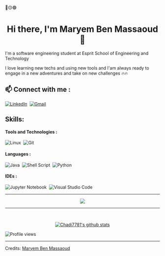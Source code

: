  <div>
🔴🟡🟢

<br>
 </div>
<p>
<h1 align="center"> <b>Hi there, I'm Maryem Ben Massaoud👋 </b></h1>
</p>
I'm a software engineering student at Esprit School of Engineering and Technology

I love learning new techs and using new tools and I'am always ready to engage in a new adventures and take on new challenges 🔥🔥


## 📫 Connect with me :
<p align="center">
 
  
  <a href="https://www.linkedin.com/in/maryem-ben-massaoud-605821197/"><img src="https://img.shields.io/badge/linkedin-%230077B5.svg?&style=for-the-badge&logo=linkedin&logoColor=white" alt="LinkedIn" /></a>&nbsp;
 <a href="mailto:mariembenmassoud123@gmail.com?subject=Hey%20Maryem"><img src="https://img.shields.io/badge/gmail-%23D14836.svg?&style=for-the-badge&logo=gmail&logoColor=white" alt="Gmail"/></a>&nbsp;  
</p>

## Skills:

#### Tools and Technologies :

![Linux](https://img.shields.io/badge/Linux-FCC624?style=for-the-badge&logo=linux&logoColor=black)&nbsp;
![Git](https://img.shields.io/badge/GIT-E44C30?style=for-the-badge&logo=git&logoColor=white)&nbsp;

#### Languages :

![Java](https://img.shields.io/badge/Java-ED8B00?style=for-the-badge&logo=java&logoColor=white)&nbsp;
![Shell Script](https://img.shields.io/badge/Shell_Script-121011?style=for-the-badge&logo=gnu-bash&logoColor=white)&nbsp;
![Python](https://img.shields.io/badge/Python-3776AB?style=for-the-badge&logo=python&logoColor=white)&nbsp;


#### IDEs :

![Jupyter Notebook](https://img.shields.io/badge/jupyter-%23FA0F00.svg?style=for-the-badge&logo=jupyter&logoColor=white)&nbsp;
![Visual Studio Code](https://img.shields.io/badge/Visual%20Studio%20Code-0078d7.svg?style=for-the-badge&logo=visual-studio-code&logoColor=white)&nbsp;


<hr>
   <p align="center">
<a href="https://github.com/ryo-ma/github-profile-trophy)"> <img src="https://github-profile-trophy.vercel.app/?username=Mariem-BM"/> 
          </a></p>
          
 <hr>          
<br/>

 <p align="center">
  <a href="https://github.com/Mariem-BM">
    <img src="https://github-readme-stats.vercel.app/api?username=Mariem-BM&count_private=true&hide_border=true&show_icons=true" alt="Chadi7781's github stats">
  </a>
</p>
 
![Profile views](https://gpvc.arturio.dev/Mariem-BM)  

------
Credits: [Maryem Ben Massaoud](https://github.com/mariem-BM)
